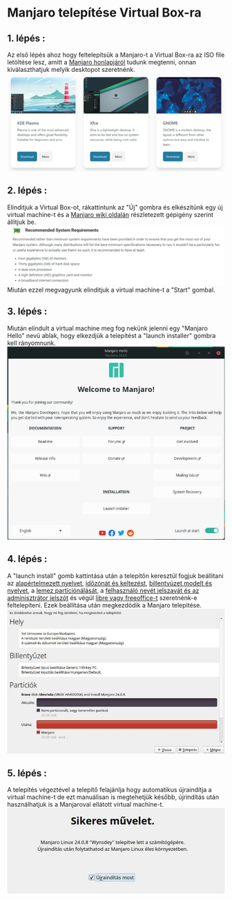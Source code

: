 # Manjaro telepítése Virtual Box-ra
## 1. lépés : 
Az első lépés ahoz hogy feltelepítsük a Manjaro-t a Virtual Box-ra az ISO file letöltése lesz, amitt a [Manjaro honlapjáról](https://manjaro.org/products/download/x86) tudunk megtenni, onnan kiválaszthatjuk melyik desktopot szeretnénk. ![a három rendelkezésre állo desktop](Images/1.JPG)
## 2. lépés :
Elinditjuk a Virtual Box-ot, rákattintunk az "Új" gombra és elkészitünk egy új virtual machine-t és a [Manjaro wiki oldalán](https://wiki.manjaro.org/index.php/About_Manjaro) részletezett gépigény szerint állitjuk be. ![Manjaro ajánlott gépigénye](Images/2.JPG) Miután ezzel megvagyunk elinditjuk a virtual machine-t a "Start" gombal.
## 3. lépés :
Miután elindult a virtual machine meg fog nekünk jelenni egy "Manjaro Hello" nevü ablak, hogy elkezdjük a telepítést a "launch installer" gombra kell rányomnunk. ![Manjaro hello](Images/3.JPG)
## 4. lépés :
A "launch install" gomb kattintása után a telepítőn keresztül fogjuk beállitani az [alapértelmezett nyelvet](Images/4.JPG), [időzónát és keltezést](Images/5.JPG), [billentyúzet modelt és nyelvet](Images/6.JPG), a [lemez partíciónálását](Images/7.JPG), a [felhasználó nevét jelszavát és az adminisztrátor jelszót](Images/8.JPG) és végül [libre vagy freeoffice-t](Images/9.JPG) szeretnénk-e feltelepíteni. Ezek beállítása után megkezdödik a Manjaro telepítése. ![összegzés](Images/10.JPG)
## 5. lépés :
A telepítés végeztével a telepítő felajánlja hogy automatikus újraindítja a virtual machine-t de ezt manuálisan is megtehetjük később, újrindítás után használhatjuk is a Manjaroval ellátott virtual machine-t. ![telepités vége](Images/11.JPG)
